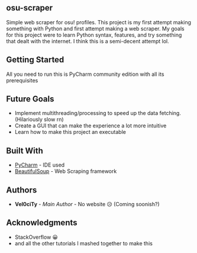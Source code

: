 ## osu-scraper
Simple web scraper for osu! profiles. This project is my first attempt making something with Python and first attempt making a web scraper. My goals for this project were to learn Python syntax, features, and try something that dealt with the internet. I think this is a semi-decent attempt lol.

## Getting Started
All you need to run this is PyCharm community edition with all its prerequisites

## Future Goals
* Implement multithreading/processing to speed up the data fetching. (Hilariously slow rn)
* Create a GUI that can make the experience a lot more intuitive
* Learn how to make this project an executable

## Built With

* [PyCharm](https://www.jetbrains.com/pycharm/) - IDE used
* [BeautifulSoup](https://www.crummy.com/software/BeautifulSoup/) - Web Scraping framework

## Authors

* **Vel0ciTy** - *Main Author* - No website 😥 (Coming soonish?)

## Acknowledgments

* StackOverflow 😀
* and all the other tutorials I mashed together to make this

